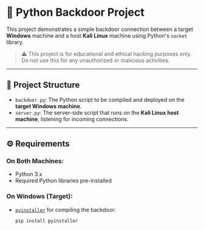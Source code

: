 # 🔐 Python Backdoor Project

This project demonstrates a simple backdoor connection between a target **Windows** machine and a host **Kali Linux** machine using Python's `socket` library.

> ⚠️ This project is for educational and ethical hacking purposes only. Do not use this for any unauthorized or malicious activities.

---

## 📁 Project Structure

- `backdoor.py`: The Python script to be compiled and deployed on the **target Windows machine**.
- `server.py`: The server-side script that runs on the **Kali Linux host machine**, listening for incoming connections.

---

## ⚙️ Requirements

### On Both Machines:

- Python 3.x
- Required Python libraries pre-installed

### On Windows (Target):

- [`pyinstaller`](https://pyinstaller.org/en/stable/) for compiling the backdoor:
  ```bash
  pip install pyinstaller

